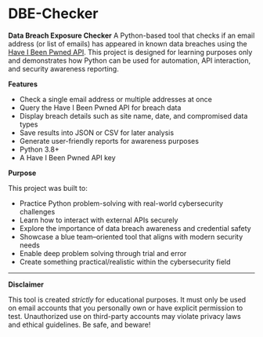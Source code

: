 # DBE-Checker

**Data Breach Exposure Checker**
A Python-based tool that checks if an email address (or list of emails) has appeared in known data breaches using the [Have I Been Pwned API](https://haveibeenpwned.com).
This project is designed for learning purposes only and demonstrates how Python can be used for automation, API interaction, and security awareness reporting.


**Features**

- Check a single email address or multiple addresses at once
- Query the Have I Been Pwned API for breach data
- Display breach details such as site name, date, and compromised data types
- Save results into JSON or CSV for later analysis
- Generate user-friendly reports for awareness purposes
- Python 3.8+
- A Have I Been Pwned API key


**Purpose**

This project was built to:
- Practice Python problem-solving with real-world cybersecurity challenges
- Learn how to interact with external APIs securely
- Explore the importance of data breach awareness and credential safety
- Showcase a blue team–oriented tool that aligns with modern security needs
- Enable deep problem solving through trial and error
- Create something practical/realistic within the cybersecurity field

---

**Disclaimer**

This tool is created *strictly* for educational purposes. It must only be used on email accounts that you personally own or have explicit permission to test. Unauthorized use on third-party accounts may violate privacy laws and ethical guidelines. Be safe, and beware!
